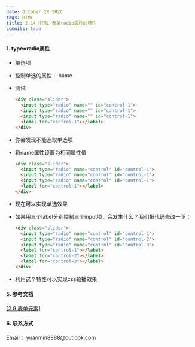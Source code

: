 ```yaml
---
date: October 28 2020
tags: HTML
title: 2.14 HTML 表单radio属性的特性
commits: true
---
```


#### 1. type=radio属性

- 单选项

- 控制单选的属性： name

- 测试

  ```html
  <div class="slider">
    <input type="radio" name="" id="control-1">
    <input type="radio" name="" id="control-1">
    <input type="radio" name="" id="control-1">
    <label for="control-1"></label>
  </div>
  ```
- 你会发现不能选取单选项

- 将name属性设置为相同属性值

  ```html
  <div class="slider">
    <input type="radio" name="control" id="control-1">
    <input type="radio" name="control" id="control-1">
    <input type="radio" name="control" id="control-1">
    <label for="control-1"></label>
  </div>
  ```

- 现在可以实现单选效果

- 如果用三个label分别控制三个input项，会发生什么？我们把代码修改一下：

  ```html
  <div class="slider">
    <input type="radio" name="control" id="control-1">
    <input type="radio" name="control" id="control-2">
    <input type="radio" name="control" id="control-3">
    <label for="control-1"></label>
    <label for="control-2"></label>
    <label for="control-3"></label>
  </div>
  ```

- 利用这个特性可以实现css轮播效果



#### 5. 参考文档

[[2.9 表单元素]](https://web-dolphin.github.io/2020/10/28/HTML/HTML%20Tags/%E4%BA%8C%E3%80%81HTML%E5%85%83%E7%B4%A0/2.9%20%E8%A1%A8%E5%8D%95%E5%85%83%E7%B4%A0/)

#### 6. 联系方式

Email： yuanmin8888@outlook.com
